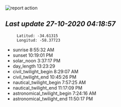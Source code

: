 ![report action](https://github.com/matiasz8/actions-for-reports/workflows/report%20action/badge.svg?branch=develop) 


## *****Last update 27-10-2020 04:18:57*****



		 Latitud: -34.61315
		 Longitud: -58.37723

 - sunrise 	 8:55:32 AM
 - sunset 	 10:19:01 PM
 - solar_noon 	 3:37:17 PM
 - day_length 	 13:23:29
 - civil_twilight_begin 	 8:29:07 AM
 - civil_twilight_end 	 10:45:26 PM
 - nautical_twilight_begin 	 7:57:25 AM
 - nautical_twilight_end 	 11:17:09 PM
 - astronomical_twilight_begin 	 7:24:16 AM
 - astronomical_twilight_end 	 11:50:17 PM
